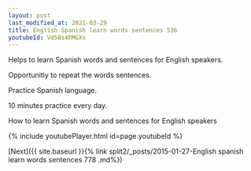 ```yaml
---
layout: post
last_modified_at: 2021-03-29
title: English Spanish learn words sentences 536 
youtubeId: Vd58s4PMGXs
---
```

 
 
Helps to learn Spanish words and sentences for English speakers.

Opportunitiy to repeat the words sentences. 

Practice Spanish language. 
 
10 minutes practice every day. 
 
How to learn Spanish words and sentences for English speakers 
 
{% include youtubePlayer.html id=page.youtubeId %}
 
 
[Next]({{ site.baseurl }}{% link  split2/_posts/2015-01-27-English spanish learn words sentences 778 .md%})
 
